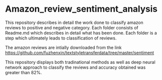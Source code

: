 # Amazon_review_sentiment_analysis
This repository describes in detail the work done to classify amazon reviews to positive and negative category. Each folder consists of Readme.md which describes in detail what has been done. Each folder is a step which ultimately leads to classification of reviews.

The amazon reviews are intially downloaded from the link https://github.com/fuzhenxin/textstyletransferdata/tree/master/sentiment 

This repository displays both tradinational methods as well as deep neural network approach to classify the reviews and accuracy obtained was greater than 82%. 
